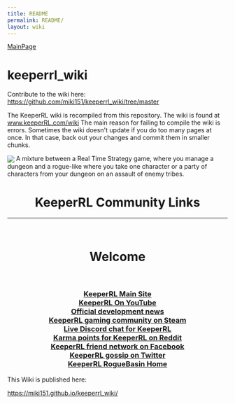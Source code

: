 ```yaml
---
title: README
permalink: README/
layout: wiki
---
```


[MainPage](/keeperrl_wiki/ "wikilink")

# keeperrl_wiki

Contribute to the wiki here:
https://github.com/miki151/keeperrl_wiki/tree/master

The KeeperRL wiki is recompiled from this repository.
The wiki is found at www.keeperRL.com/wiki
The main reason for failing to compile the wiki is errors.
Sometimes the wiki doesn't update if you do too many pages at once.
In that case, back out your changes and commit them in smaller chunks.

<img align="center" src="logo-big.png">
A mixture between a Real Time Strategy game, where you manage a dungeon and a rogue-like where you take one character or a party of characters from your dungeon on an assault of enemy tribes.

<h1 align="center">KeeperRL Community Links</h1>
<hr>
<br/>
<h1 align="center">Welcome</h1>
<br/>
<h3 align="center">
<a href="http://keeperrl.com/" class="uri">KeeperRL Main Site</a><br/>
<a href="https://www.youtube.com/results?search_query=keeperrl" class="uri">KeeperRL On YouTube</a><br/>
<a href="https://keeperrl.com/category/News" class="uri">Official development news</a><br/>
<a href="http://steamcommunity.com/app/329970" class="uri">KeeperRL gaming community on Steam</a><br/>
<a href="https://discord.gg/XZfCCs5" class="uri">Live Discord chat for KeeperRL</a><br/>
<a href="https://www.reddit.com/r/Keeperrl" class="uri">Karma points for KeeperRL on Reddit</a><br/>
<a href="https://www.facebook.com/keeperrl" class="uri">KeeperRL friend network on Facebook</a><br/>
<a href="https://twitter.com/keeperRL" class="uri">KeeperRL gossip on Twitter</a><br/>
<a href="http://www.roguebasin.com/index.php?title=KeeperRL" class="uri">KeeperRL RogueBasin Home</a>
</h3>

This Wiki is published here:

https://miki151.github.io/keeperrl_wiki/
